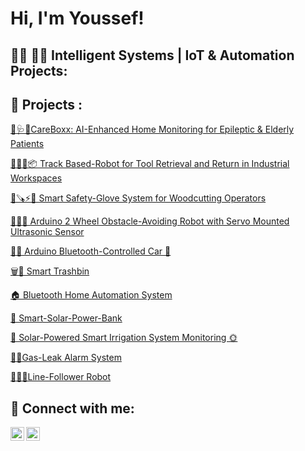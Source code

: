 <h1>Hi, I'm Youssef! 
<h2>👨‍💻 👨‍💻 Intelligent Systems | IoT & Automation Projects:</h2>



<h2>🚀 Projects : </h2>

[ 🚨🩺📱CareBoxx: AI-Enhanced Home Monitoring for Epileptic & Elderly Patients](https://github.com/triki-youssef/CareBox-/edit/main/README.md)


 [ 🤖🔧🚂📦 Track Based-Robot for Tool Retrieval and Return in Industrial Workspaces](https://github.com/triki-youssef/Track-Based-Robot-for-Tool-Retrieval-and-Return-in-Industrial-Workspaces)

 
[ 🧤🪚⚡🚨 Smart Safety-Glove System for Woodcutting Operators](https://github.com/triki-youssef/Smart-Safety-Glove-System-for-Woodcutting-Operators/tree/main/G-Wiring)



[ 🤖🛞🔁 Arduino 2 Wheel Obstacle-Avoiding Robot with Servo Mounted Ultrasonic Sensor](https://github.com/triki-youssef/-Arduino-2-Wheel-Obstacle-Avoiding-Robot-with-Servo-Mounted-Ultrasonic-Sensor
) 


[ 🚗🤖 Arduino Bluetooth-Controlled Car 📱 ](https://github.com/triki-youssef/-Arduino-Bluetooth-Controlled-Car) 


[ 🗑️🤖 Smart Trashbin](https://github.com/triki-youssef/Smart-TrashBin/blob/main/README.md)



[🏠 Bluetooth Home Automation System](https://github.com/triki-youssef/Bluetooth-Home-Automation-System) 




[🔋  Smart-Solar-Power-Bank](https://github.com/triki-youssef/Smart-Solar-Power-Bank-Project/tree/main) 




[🌿 Solar-Powered Smart Irrigation System Monitoring 🌞](https://github.com/triki-youssef/-Solar-Powered-Smart-Irrigation-System-Monitoring-) 




[ 💨🚨Gas-Leak Alarm System](https://github.com/triki-youssef/Gas-Leak-Alarm-System)  






[🤖➖🚗Line-Follower Robot](https://github.com/triki-youssef/Line-Follower-Robot) 

















<h2> 🤳 Connect with me:</h2>


[<img align="left" alt="JoshMadakor | LinkedIn" width="22px" src="https://cdn.jsdelivr.net/npm/simple-icons@v3/icons/linkedin.svg" />][linkedin]
[<img align="left" alt="JoshMadakor | Instagram" width="22px" src="https://cdn.jsdelivr.net/npm/simple-icons@v3/icons/instagram.svg" />][instagram]


[instagram]: https://www.instagram.com/joshmadakor/
[linkedin]: https://linkedin.com/in/joshmadakor



